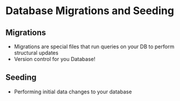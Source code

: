 # Database Migrations and Seeding

## Migrations
* Migrations are special files that run queries on your DB to perform structural updates
* Version control for you Database!

## Seeding
* Performing initial data changes to your database